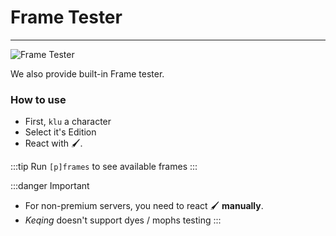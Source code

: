 # Frame Tester
----

![Frame Tester](https://cdn.discordapp.com/attachments/867945490786959382/942425919535071282/frametestermanually.gif ':size=100%')

We also provide built-in Frame tester.

### How to use
- First, `klu` a character
- Select it's Edition
- React with 🖌️.

:::tip
Run `[p]frames` to see available frames
:::

:::danger Important
- For non-premium servers, you need to react 🖌️ **manually**.
- *Keqing* doesn't support dyes / mophs testing
:::
